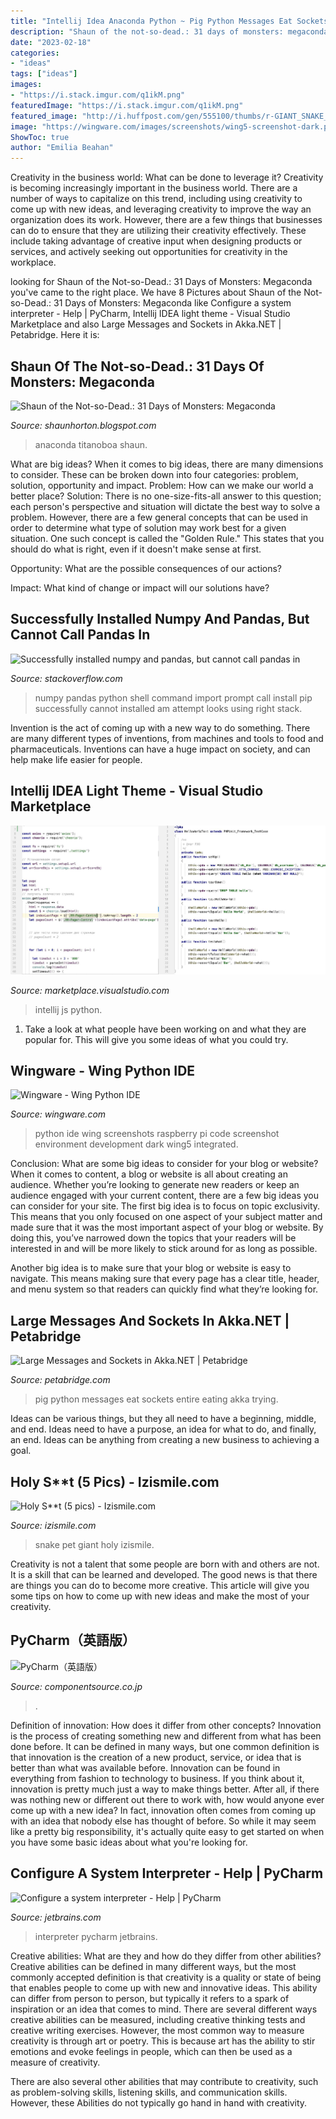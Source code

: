 ```yaml
---
title: "Intellij Idea Anaconda Python ~ Pig Python Messages Eat Sockets Entire Eating Akka Trying"
description: "Shaun of the not-so-dead.: 31 days of monsters: megaconda"
date: "2023-02-18"
categories:
- "ideas"
tags: ["ideas"]
images:
- "https://i.stack.imgur.com/q1ikM.png"
featuredImage: "https://i.stack.imgur.com/q1ikM.png"
featured_image: "http://i.huffpost.com/gen/555100/thumbs/r-GIANT_SNAKE_LOWRES-large570.jpg?4"
image: "https://wingware.com/images/screenshots/wing5-screenshot-dark.png"
ShowToc: true
author: "Emilia Beahan"
---
```



Creativity in the business world: What can be done to leverage it?
Creativity is becoming increasingly important in the business world. There are a number of ways to capitalize on this trend, including using creativity to come up with new ideas, and leveraging creativity to improve the way an organization does its work. However, there are a few things that businesses can do to ensure that they are utilizing their creativity effectively. These include taking advantage of creative input when designing products or services, and actively seeking out opportunities for creativity in the workplace.

	

		
looking for Shaun of the Not-so-Dead.: 31 Days of Monsters: Megaconda you've came to the right place. We have 8 Pictures about Shaun of the Not-so-Dead.: 31 Days of Monsters: Megaconda like Configure a system interpreter - Help | PyCharm, Intellij IDEA light theme - Visual Studio Marketplace and also Large Messages and Sockets in Akka.NET | Petabridge. Here it is:
		
    
## Shaun Of The Not-so-Dead.: 31 Days Of Monsters: Megaconda

<img loading=lazy src="http://i.huffpost.com/gen/555100/thumbs/r-GIANT_SNAKE_LOWRES-large570.jpg?4" onerror="this.onerror=null;this.src='https://tse4.mm.bing.net/th?id=OIP.e9OZkZnwWQSGFGSBoY6yYQHaDF&amp;pid=15.1';" alt="Shaun of the Not-so-Dead.: 31 Days of Monsters: Megaconda">

_Source: shaunhorton.blogspot.com_

>anaconda titanoboa shaun. 

	

What are big ideas?
When it comes to big ideas, there are many dimensions to consider. These can be broken down into four categories: problem, solution, opportunity and impact. 
Problem: How can we make our world a better place? 
Solution: There is no one-size-fits-all answer to this question; each person's perspective and situation will dictate the best way to solve a problem. However, there are a few general concepts that can be used in order to determine what type of solution may work best for a given situation. One such concept is called the "Golden Rule." This states that you should do what is right, even if it doesn't make sense at first. 

Opportunity: What are the possible consequences of our actions? 

Impact: What kind of change or impact will our solutions have?

    
## Successfully Installed Numpy And Pandas, But Cannot Call Pandas In

<img loading=lazy src="https://i.stack.imgur.com/q1ikM.png" onerror="this.onerror=null;this.src='https://tse4.mm.bing.net/th?id=OIP.-A72bHyxWiMN6cUSfuyNJAHaDr&amp;pid=15.1';" alt="Successfully installed numpy and pandas, but cannot call pandas in">

_Source: stackoverflow.com_

>numpy pandas python shell command import prompt call install pip successfully cannot installed am attempt looks using right stack. 

	

Invention is the act of coming up with a new way to do something. There are many different types of inventions, from machines and tools to food and pharmaceuticals. Inventions can have a huge impact on society, and can help make life easier for people.

    
## Intellij IDEA Light Theme - Visual Studio Marketplace

<img loading=lazy src="https://raw.githubusercontent.com/alexTitakoff/vscode-intellij-idea-light-theme/master/preview_js_php.jpg" onerror="this.onerror=null;this.src='https://tse4.mm.bing.net/th?id=OIP.AcqE5q4eh-dS2s5NhmDM-AHaDf&amp;pid=15.1';" alt="Intellij IDEA light theme - Visual Studio Marketplace">

_Source: marketplace.visualstudio.com_

>intellij js python. 

	

1. Take a look at what people have been working on and what they are popular for. This will give you some ideas of what you could try. 

    
## Wingware - Wing Python IDE

<img loading=lazy src="https://wingware.com/images/screenshots/wing5-screenshot-dark.png" onerror="this.onerror=null;this.src='https://tse3.mm.bing.net/th?id=OIP.tynzYcScUPMDZHuRuMtpFwHaFj&amp;pid=15.1';" alt="Wingware - Wing Python IDE">

_Source: wingware.com_

>python ide wing screenshots raspberry pi code screenshot environment development dark wing5 integrated. 

	

Conclusion: What are some big ideas to consider for your blog or website?
When it comes to content, a blog or website is all about creating an audience. Whether you’re looking to generate new readers or keep an audience engaged with your current content, there are a few big ideas you can consider for your site. 
The first big idea is to focus on topic exclusivity. This means that you only focused on one aspect of your subject matter and made sure that it was the most important aspect of your blog or website. By doing this, you’ve narrowed down the topics that your readers will be interested in and will be more likely to stick around for as long as possible. 

Another big idea is to make sure that your blog or website is easy to navigate. This means making sure that every page has a clear title, header, and menu system so that readers can quickly find what they’re looking for.

    
## Large Messages And Sockets In Akka.NET | Petabridge

<img loading=lazy src="https://petabridge.com/images/2015/network-messages/python-pig.jpg" onerror="this.onerror=null;this.src='https://tse3.mm.bing.net/th?id=OIP.Wz3RrAaLd0bt-4BtpM0wDwHaFj&amp;pid=15.1';" alt="Large Messages and Sockets in Akka.NET | Petabridge">

_Source: petabridge.com_

>pig python messages eat sockets entire eating akka trying. 

	

Ideas can be various things, but they all need to have a beginning, middle, and end. Ideas need to have a purpose, an idea for what to do, and finally, an end. Ideas can be anything from creating a new business to achieving a goal.

    
## Holy S**t (5 Pics) - Izismile.com

<img loading=lazy src="http://img.izismile.com/img/img2/20091113/giant_pet_snake_01.jpg" onerror="this.onerror=null;this.src='https://tse2.mm.bing.net/th?id=OIP.DiWkPY0C1uCO_OkzSdYN7wHaFk&amp;pid=15.1';" alt="Holy S**t (5 pics) - Izismile.com">

_Source: izismile.com_

>snake pet giant holy izismile. 

	

Creativity is not a talent that some people are born with and others are not. It is a skill that can be learned and developed. The good news is that there are things you can do to become more creative. This article will give you some tips on how to come up with new ideas and make the most of your creativity.

    
## PyCharm（英語版）

<img loading=lazy src="https://origin2.cdn.componentsource.com/sites/default/files/styles/image_large/public/images/product_description/jetbrains/pycharm/img_484761.png?itok=fzUvDh7R" onerror="this.onerror=null;this.src='https://tse1.mm.bing.net/th?id=OIP.927T9F6s6AYEDz4wi431QAHaEb&amp;pid=15.1';" alt="PyCharm（英語版）">

_Source: componentsource.co.jp_

>. 

	

Definition of innovation: How does it differ from other concepts?
Innovation is the process of creating something new and different from what has been done before. It can be defined in many ways, but one common definition is that innovation is the creation of a new product, service, or idea that is better than what was available before. Innovation can be found in everything from fashion to technology to business.
If you think about it, innovation is pretty much just a way to make things better. After all, if there was nothing new or different out there to work with, how would anyone ever come up with a new idea? In fact, innovation often comes from coming up with an idea that nobody else has thought of before. So while it may seem like a pretty big responsibility, it's actually quite easy to get started on when you have some basic ideas about what you're looking for.

    
## Configure A System Interpreter - Help | PyCharm

<img loading=lazy src="https://resources.jetbrains.com/help/img/idea/2019.3/py_system_interpreter.png" onerror="this.onerror=null;this.src='https://tse1.mm.bing.net/th?id=OIP.wsoCG1YPcXPH6xjv4gzkwwHaEJ&amp;pid=15.1';" alt="Configure a system interpreter - Help | PyCharm">

_Source: jetbrains.com_

>interpreter pycharm jetbrains. 

	

Creative abilities: What are they and how do they differ from other abilities?
Creative abilities can be defined in many different ways, but the most commonly accepted definition is that creativity is a quality or state of being that enables people to come up with new and innovative ideas. This ability can differ from person to person, but typically it refers to a spark of inspiration or an idea that comes to mind.
There are several different ways creative abilities can be measured, including creative thinking tests and creative writing exercises. However, the most common way to measure creativity is through art or poetry. This is because art has the ability to stir emotions and evoke feelings in people, which can then be used as a measure of creativity.

There are also several other abilities that may contribute to creativity, such as problem-solving skills, listening skills, and communication skills. However, these Abilities do not typically go hand in hand with creativity.

